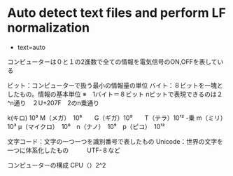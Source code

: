 # Auto detect text files and perform LF normalization
* text=auto

コンピューターは０と１の2進数で全ての情報を電気信号のON,OFFを表している

ビット：コンピューターで扱う最小の情報量の単位
バイト：８ビットを一塊としたもの。情報の基本単位
※　1バイト＝８ビット
nビットで表現できるのは２^n通り　２U+207F　2のn乗通り

k(キロ) 10³ M（メガ）　10⁶　　G（ギガ）10⁹　　T（テラ）10¹²
-乗 m（ミリ）　10³ μ（マイクロ）　10⁶　n（ナノ）　10⁹　p（ピコ）　10¹²

文字コード：文字の一つ一つを識別番号で表したもの
Unicode：世界の文字を一つに体系化したもの　　　UTF-８など



コンピューターの構成
CPU（）2^2
